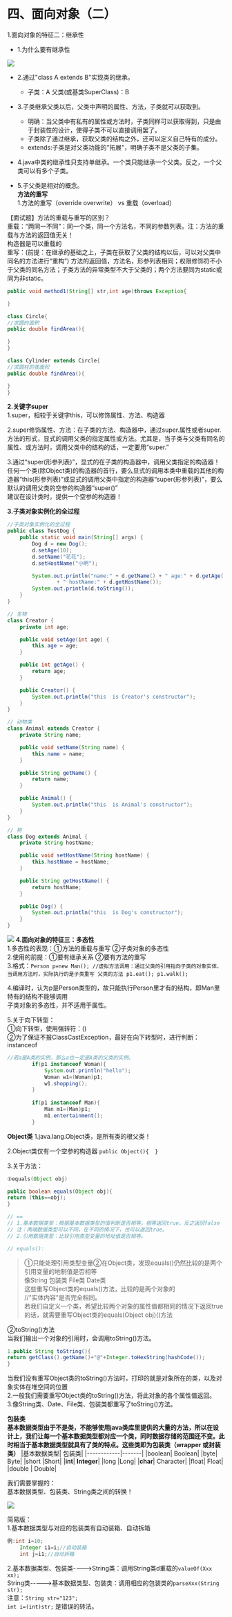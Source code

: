 # 四、面向对象（二）
1.面向对象的特征二：继承性<br>
* 1.为什么要有继承性

![](https://user-gold-cdn.xitu.io/2019/8/14/16c90220b4ceb105?w=330&h=242&f=png&s=94447)
 * 2.通过"class A extends B"实现类的继承。
    * 	 子类：A  父类(或基类SuperClass)：B

 * 3.子类继承父类以后，父类中声明的属性、方法，子类就可以获取到。
    * 	明确：当父类中有私有的属性或方法时，子类同样可以获取得到，只是由于封装性的设计，使得子类不可以直接调用罢了。
    * 	子类除了通过继承，获取父类的结构之外，还可以定义自己特有的成分。
    * 	extends:子类是对父类功能的"拓展"，明确子类不是父类的子集。

 * 4.java中类的继承性只支持单继承。一个类只能继承一个父类。反之，一个父类可以有多个子类。
 * 5.子父类是相对的概念。  
**方法的重写**<br>
1.方法的重写（override overwrite） vs  重载（overload）

【面试题】方法的重载与重写的区别？<br>
重载：“两同一不同”：同一个类，同一个方法名，不同的参数列表。注：方法的重载与方法的返回值无关！<br>
构造器是可以重载的<br>
重写：(前提：在继承的基础之上，子类在获取了父类的结构以后，可以对父类中同名的方法进行“重构”)
方法的返回值，方法名，形参列表相同；权限修饰符不小于父类的同名方法；子类方法的异常类型不大于父类的；两个方法要同为static或同为非static。<br>
```java
public void method1(String[] str,int age)throws Exception{

}

class Circle{
//求圆的面积
public double findArea(){

}
}

class Cylinder extends Circle{
//求圆柱的表面积
public double findArea(){

}
}
```
**2.关键字super**<br>
1.super，相较于关键字this，可以修饰属性、方法、构造器<br>

2.super修饰属性、方法：在子类的方法、构造器中，通过super.属性或者super.方法的形式，显式的调用父类的指定属性或方法。尤其是，当子类与父类有同名的属性、或方法时，调用父类中的结构的话，一定要用“super.”<br>

3.通过“super(形参列表)”，显式的在子类的构造器中，调用父类指定的构造器！<br>
任何一个类(除Object类)的构造器的首行，要么显式的调用本类中重载的其他的构造器“this(形参列表)”或显式的调用父类中指定的构造器“super(形参列表)”，要么默认的调用父类的空参的构造器“super()”<br>
建议在设计类时，提供一个空参的构造器！<br>

**3.子类对象实例化的全过程**<br>
```java
//子类对象实例化的全过程
public class TestDog {
	public static void main(String[] args) {
		Dog d = new Dog();
		d.setAge(10);
		d.setName("花花");
		d.setHostName("小明");

		System.out.println("name:" + d.getName() + " age:" + d.getAge()
				+ " hostName:" + d.getHostName());
		System.out.println(d.toString());
	}
}

// 生物
class Creator {
	private int age;

	public void setAge(int age) {
		this.age = age;
	}

	public int getAge() {
		return age;
	}

	public Creator() {
		System.out.println("this  is Creator's constructor");
	}
}

// 动物类
class Animal extends Creator {
	private String name;

	public void setName(String name) {
		this.name = name;
	}

	public String getName() {
		return name;
	}

	public Animal() {
		System.out.println("this  is Animal's constructor");
	}
}

// 狗
class Dog extends Animal {
	private String hostName;

	public void setHostName(String hostName) {
		this.hostName = hostName;
	}

	public String getHostName() {
		return hostName;
	}

	public Dog() {
		System.out.println("this  is Dog's constructor");
	}
}
```

![](https://user-gold-cdn.xitu.io/2019/8/14/16c9023bdd2e541d?w=775&h=577&f=jpeg&s=71530)
**4.面向对象的特征三：多态性**<br>
1.多态性的表现：①方法的重载与重写 ②子类对象的多态性<br>
2.使用的前提：①要有继承关系 ②要有方法的重写<br>
3.格式：`Person p=new Man();
//虚拟方法调用：通过父类的引用指向子类的对象实体，当调用方法时，实际执行的是子类重写	父类的方法
p1.eat();
p1.walk();`

4.编译时，认为p是Person类型的，故只能执行Person里才有的结构，即Man里特有的结构不能够调用<br>
子类对象的多态性，并不适用于属性。<br>

5.关于向下转型：<br>
①向下转型，使用强转符：()<br>
②为了保证不报ClassCastException，最好在向下转型时，进行判断：instanceof<br>
```java
//若a是A类的实例，那么a也一定是A类的父类的实例。
		if(p1 instanceof Woman){
			System.out.println("hello");
			Woman w1=(Woman)p1;
			w1.shopping();
		}
		
		if(p1 instanceof Man){
			Man m1=(Man)p1;
			m1.entertainment();
		}
```
**Object类**
1.java.lang.Object类，是所有类的根父类！<br>

2.Object类仅有一个空参的构造器  `public Object(){  }`<br>

3.关于方法：<br>
```java
①equals(Object obj)

public boolean equals(Object obj){
return (this==obj);
}

// ==
// 1.基本数据类型：根据基本数据类型的值判断是否相等，相等返回true，反之返回false
// 注：两端数据类型可以不同，在不同的情况下，也可以返回true。
// 2.引用数据类型：比较引用类型变量的地址值是否相等。

// equals():
```
>①只能处理引用类型变量②在Object类，发现equals()仍然比较的是两个引用变量的地制值是否相等<br>
>像String 包装类  File类 Date类<br> 这些重写Object类的equals()方法，比较的是两个对象的<br>
//"实体内容"是否完全相同。<br>
>若我们自定义一个类，希望比较两个对象的属性值都相同的情况下返回true的话，就需要重写Object类的equals(Object obj)()方法<br>

②toString()方法<br>
当我们输出一个对象的引用时，会调用toString()方法。<br>
```java
1.public String toString(){
return getClass().getName()+"@"+Integer.toHexString(hashCode());
}
```
当我们没有重写Object类的toString()方法时，打印的就是对象所在的类，以及对象实体在堆空间的位置<br>
2.一般我们需要重写Object类的toString()方法，将此对象的各个属性值返回。<br>
3.像String类、Date、File类、包装类都重写了toString()方法。<br>

**包装类**<br>
**基本数据类型由于不是类，不能够使用java类库里提供的大量的方法，所以在设计上，我们让每一个基本数据类型都对应一个类，同时数据存储的范围还不变。此时相当于基本数据类型就具有了类的特点。这些类即为包装类（wrapper 或封装类）**
|基本数据类型| 包装类|
|------------|-------|
|boolean| Boolean|
|byte| Byte|
|short |Short|
|**int**| **Integer**|
|long |Long|
|**char**| Character|
|float| Float|
|double | Double|

我们需要掌握的：<br>
基本数据类型、包装类、String类之间的转换！<br>

![](https://user-gold-cdn.xitu.io/2019/8/14/16c90282ebe9d425?w=936&h=389&f=png&s=25446)

简易版：<br>
1.基本数据类型与对应的包装类有自动装箱、自动拆箱<br>
```java
例:int i=10;
    Integer i1=i;//自动装箱
    int j=i1;//自动拆箱
```
2.基本数据类型、包装类---->String类：调用String类d重载的`valueOf(Xxx  xx);`<br>
   String类----->基本数据类型、包装类：调用相应的包装类的`parseXxx(String str);`<br>
   注意：`String str="123";`<br>
`int i=(int)str;` 是错误的转法。<br>
